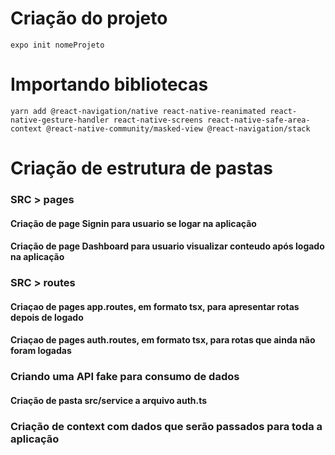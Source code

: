 # Criação do projeto

`expo init nomeProjeto`

# Importando bibliotecas

`yarn add @react-navigation/native react-native-reanimated react-native-gesture-handler react-native-screens react-native-safe-area-context @react-native-community/masked-view @react-navigation/stack`

# Criação de estrutura de pastas

### SRC > pages

#### Criação de page Signin para usuario se logar na aplicação

#### Criação de page Dashboard para usuario visualizar conteudo após logado na aplicação

### SRC > routes

#### Criaçao de pages app.routes, em formato tsx, para apresentar rotas depois de logado

#### Criaçao de pages auth.routes, em formato tsx, para rotas que ainda não foram logadas

### Criando uma API fake para consumo de dados

#### Criação de pasta src/service a arquivo auth.ts

### Criação de context com dados que serão passados para toda a aplicação
